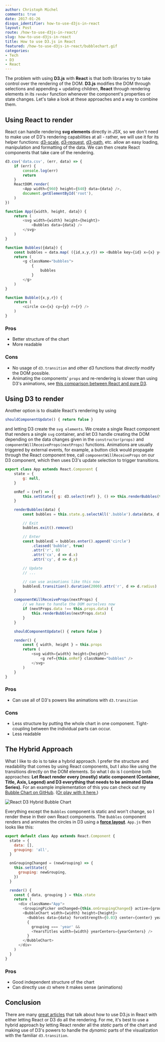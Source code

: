 ```yaml
---
author: Christoph Michel
comments: true
date: 2017-01-26
disqus_identifier: how-to-use-d3js-in-react
layout: Post
route: /how-to-use-d3js-in-react/
slug: how-to-use-d3js-in-react
title: How to use D3.js in React
featured: /how-to-use-d3js-in-react/bubblechart.gif
categories:
- Tech
- D3
- React
---
```


The problem with using **D3.js** with **React** is that both libraries try to take control over the rendering of the DOM. **D3.js** modifies the DOM through selections and appending + updating children, **React** through rendering elements in its `render` function whenever the component's properties or state changes. Let's take a look at these approaches and a way to combine them.

## Using React to render
React can handle rendering **svg elements** directly in JSX, so we don't need to make use of D3's rendering capabilities at all - rather, we will use it for its helper functions: [d3-scale](https://github.com/d3/d3-scale), [d3-request](https://github.com/d3/d3-request), [d3-path](https://github.com/d3/d3-path), etc. allow an easy loading, manipulation and formatting of the data. We can then create React components that take care of the rendering.

```js
d3.csv('data.csv', (err, data) => {
    if (err) {
        console.log(err)
        return
    }
    ReactDOM.render(
        <App width={960} height={640} data={data} />,
        document.getElementById('root'),
    )
})

function App({width, height, data}) {
    return (
        <svg width={width} height={height}>
            <Bubbles data={data} />
        </svg>
    )
}

function Bubbles({data}) {
    const bubbles = data.map( ({id,x,y,r}) => <Bubble key={id} x={x} y={y} r={r} />)
    return (
        <g className="bubbles">
            {
                bubbles
            }
        </g>
    )
}

function Bubble({x,y,r}) {
    return (
        <circle cx={x} cy={y} r={r} />
    )
}
```

### Pros
* Better structure of the chart
* More readable

### Cons
* No usage of `d3.transition` and other d3 functions that _directly_ modify the DOM possible.
* Animating the components' `props` and re-rendering is slower than using D3's animations, see [this comparison between React and pure D3](http://bl.ocks.org/JMStewart/f0dc27409658ab04d1c8).

## Using D3 to render
Another option is to disable React's rendering by using

```js
shouldComponentUpdate() { return false }
```

and letting D3 create the `svg elements`. We create a single React component that renders a single `svg` container, and let D3 handle creating the DOM depending on the data changes given in the `constructor(props)` and `componentWillReceiveProps(nextProps)` functions. Animations are usually triggered by external events, for example, a button click would propagate through the React component tree, call `componentWillReceiveProps` on our D3 component, which then uses D3's update selection to trigger transitions.

```js
export class App extends React.Component {
    state = {
        g: null,
    }

    onRef = (ref) => {
        this.setState({ g: d3.select(ref) }, () => this.renderBubbles(this.props.data))
    }

    renderBubbles(data) {
        const bubbles = this.state.g.selectAll('.bubble').data(data, d => d.id)

        // Exit
        bubbles.exit().remove()

        // Enter
        const bubblesE = bubbles.enter().append('circle')
            .classed('bubble', true)
            .attr('r', 0)
            .attr('cx', d => d.x)
            .attr('cy', d => d.y)

        // Update
        // ...

        // can use animations like this now
        bubblesE.transition().duration(2000).attr('r', d => d.radius)
    }

    componentWillReceiveProps(nextProps) {
        // we have to handle the DOM ourselves now
        if (nextProps.data !== this.props.data) {
            this.renderBubbles(nextProps.data)
        }
    }

    shouldComponentUpdate() { return false }

    render() {
        const { width, height } = this.props
        return (
            <svg width={width} height={height}>
                <g ref={this.onRef} className="bubbles" />
            </svg>
        )
    }
}
```

### Pros
* Can use all of D3's powers like animations with `d3.transition`

### Cons
* Less structure by putting the whole chart in one component. Tight-coupling between the individual parts can occur.
* Less readable

## The Hybrid Approach
What I like to do is to take a hybrid approach. I prefer the structure and readability that comes by using React components, but I also like using the transitions directly on the DOM elements. So what I do is I combine both approaches: **Let React render every (mostly) static component (Container, Title, Axis, Legend) and D3 everything that needs to be animated (Data Series).**
For an example implementation of this you can check out my [Bubble Chart on GitHub](https://github.com/MrToph/react-d3-bubblechart).
([Or play with it here.](http://cmichel.io/projects/react-d3-bubblechart/))

![React D3 Hybrid Bubble Chart](./bubblechart.gif)

Everything except the `Bubbles` component is static and won't change, so I render these in their own React components. 
The `Bubbles` component renders and animates the circles in D3 using a [**force layout**](https://github.com/d3/d3-force).
`App.js` then looks like this:

```js
export default class App extends React.Component {
  state = {
    data: [],
    grouping: 'all',
  }

  onGroupingChanged = (newGrouping) => {
    this.setState({
      grouping: newGrouping,
    })
  }

  render() {
    const { data, grouping } = this.state
    return (
      <div className="App">
        <GroupingPicker onChanged={this.onGroupingChanged} active={grouping} />
        <BubbleChart width={width} height={height}>
          <Bubbles data={data} forceStrength={0.03} center={center} yearCenters={yearCenters} groupByYear={grouping === 'year'} />
          {
            grouping === 'year' &&
            <YearsTitles width={width} yearCenters={yearCenters} />
          }
        </BubbleChart>
      </div>
    )
  }
}
```

### Pros
* Good independent structure of the chart
* Can directly use `d3` where it makes sense (animations)

## Conclusion
There are many [great articles](http://ahmadchatha.com/writings/article1.html) that talk about how to use D3.js in React with either letting React or D3 do all the rendering.
For me, it's best to use a hybrid approach by letting React render all the _static_ parts of the chart and making use of D3's powers to handle the _dynamic_ parts of the visualization with the familiar `d3.transition`.